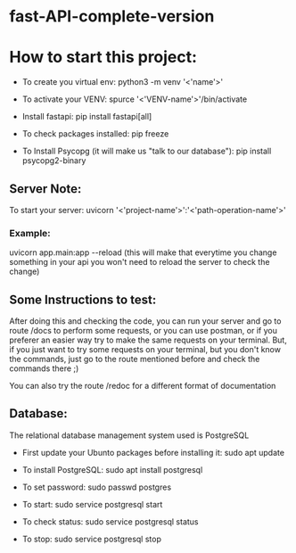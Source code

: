 # fast-API-complete-version

# How to start this project:

  - To create you virtual env: python3 -m venv '<'name'>'

  - To activate your VENV: spurce '<'VENV-name'>'/bin/activate

  - Install fastapi: pip install fastapi[all]

  - To check packages installed: pip freeze
  
  - To Install Psycopg (it will make us "talk to our database"): pip install
    psycopg2-binary

## Server Note:

  To start your server: uvicorn '<'project-name'>':'<'path-operation-name'>' 

### Example:

  uvicorn app.main:app --reload (this will make that everytime you change something in your api you won't need to reload the server to check the change)

## Some Instructions to test:

  After doing this and checking the code, you can run your server and go to
route /docs to perform some requests, or you can use postman, or if you preferer
an easier way try to make the same requests on your terminal. But, if you just
want to try some requests on your terminal, but you don't know the commands,
just go to the route mentioned before and check the commands there ;)

  You can also try the route /redoc for a different format of documentation

## Database: 

The relational database management system used is PostgreSQL

  - First update your Ubunto packages before installing it: sudo apt update

  - To install PostgreSQL: sudo apt install postgresql

  - To set password: sudo passwd postgres

  - To start: sudo service postgresql start

  - To check status: sudo service postgresql status

  - To stop: sudo service postgresql stop

